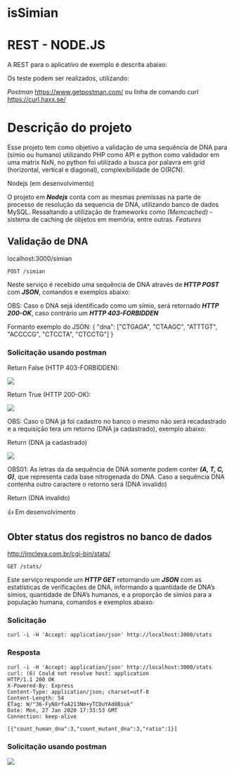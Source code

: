 # isSimian

# REST - NODE.JS

A REST para o aplicativo de exemplo é descrita abaixo:

Os teste podem ser realizados, utilizando:

<i>Postman</i> <a>https://www.getpostman.com/</a> ou linha de comando <i>curl</i> <a>https://curl.haxx.se/</a>


# Descrição do projeto

Esse projeto tem como objetivo a validação de uma sequência de DNA para (símio ou humano) utilizando PHP como API e python como validador em uma matrix NxN, no python foi utilizado a busca por palavra em grid (horizontal, vertical e diagonal), complexibilidade de O(R*C*N).

Nodejs (em desenvolvimento)

O projeto em <i><b>Nodejs</i></b> conta com as mesmas premissas na parte de processo de resolução da sequencia de DNA, utilizando banco de dados MySQL.
Ressaltando a utilização de frameworks como <i>(Memcached)</i> - sistema de caching de objetos em memória, entre outras. <i>Features</i>



## Validação de DNA 

localhost:3000/simian
```
POST /simian
```

Neste serviço é recebido uma sequência de DNA através de <i><b>HTTP POST</b></i> com <i><b>JSON</b></i>, comandos e exemplos abaixo:

OBS: Caso o DNA sejá identificado como um símio, será retornado <i><b>HTTP 200-OK</b></i>, caso contrário um <i><b>HTTP 403-FORBIDDEN</b></i>

Formanto exemplo do JSON:
{
"dna": ["CTGAGA", "CTAAGC", "ATTTGT", "ACCCCG", "CTCCTA", "CTCCTG"]
}

### Solicitação usando postman

Return False (HTTP 403-FORBIDDEN):

![](https://i.ibb.co/jWYnXc1/sdfgsdfgsdfg.png)


Return True (HTTP 200-OK):

![](https://i.ibb.co/bWvjD4W/1.png)

OBS: Caso o DNA já foi cadastro no banco o mesmo não será recadastrado e a requisição tera um retorno (DNA ja cadastrado), exemplo abaixo:


Return (DNA ja cadastrado)

![](https://i.ibb.co/BL8ncvc/sdfasdfasdfasdfasdf.png)


OBS01: As letras da da sequência de DNA somente podem conter <i><b>(A, T, C, G)</i></b>, que representa cada base nitrogenada do DNA. Caso a sequência DNA contenha outro caractere o retorno será (DNA invalido)

Return (DNA invalido)

:+1: Em desenvolvimento


## Obter status dos registros no banco de dados

http://jmcleva.com.br/cgi-bin/stats/
```
GET /stats/
```

Este serviço responde um <i><b>HTTP GET</b></i> retornando um <i><b>JSON</b></i> com as estatísticas de verificações de DNA, informando a quantidade de DNA’s símios, quantidade de DNA’s humanos, e a proporção de símios para a população humana, comandos e exemplos abaixo:

### Solicitação
```
curl -i -H 'Accept: application/json' http://localhost:3000/stats
```
### Resposta
```
curl -i -H 'Accept: application/json' http://localhost:3000/stats
curl: (6) Could not resolve host: application
HTTP/1.1 200 OK
X-Powered-By: Express
Content-Type: application/json; charset=utf-8
Content-Length: 54
ETag: W/"36-FyN8rfaA213Nm+yTCOuYAd8Biuk"
Date: Mon, 27 Jan 2020 17:33:53 GMT
Connection: keep-alive

[{"count_human_dna":3,"count_mutant_dna":3,"ratio":1}]
```

### Solicitação usando postman

![](https://i.ibb.co/CQDB3nG/sdfasd23.png)

